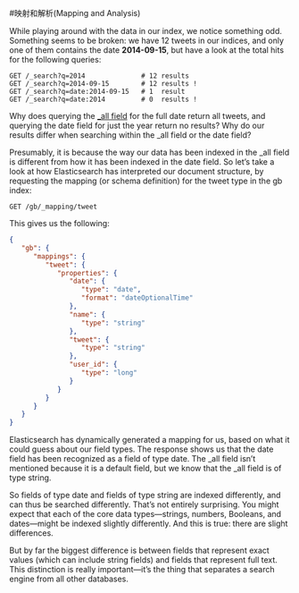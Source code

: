 #映射和解析(Mapping and Analysis)

While playing around with the data in our index, we notice something odd. Something seems to be broken: we have 12 tweets in our indices, and only one of them contains the date **2014-09-15**, but have a look at the total hits for the following queries:

```
GET /_search?q=2014              # 12 results
GET /_search?q=2014-09-15        # 12 results !
GET /_search?q=date:2014-09-15   # 1  result
GET /_search?q=date:2014         # 0  results !
```

Why does querying the [_all field](https://www.elastic.co/guide/en/elasticsearch/guide/current/search-lite.html#all-field-intro) for the full date return all tweets, and querying the date field for just the year return no results? Why do our results differ when searching within the _all field or the date field?

Presumably, it is because the way our data has been indexed in the _all field is different from how it has been indexed in the date field. So let’s take a look at how Elasticsearch has interpreted our document structure, by requesting the mapping (or schema definition) for the tweet type in the gb index:

```
GET /gb/_mapping/tweet
```

This gives us the following:

```json
{
   "gb": {
      "mappings": {
         "tweet": {
            "properties": {
               "date": {
                  "type": "date",
                  "format": "dateOptionalTime"
               },
               "name": {
                  "type": "string"
               },
               "tweet": {
                  "type": "string"
               },
               "user_id": {
                  "type": "long"
               }
            }
         }
      }
   }
}
```

Elasticsearch has dynamically generated a mapping for us, based on what it could guess about our field types. The response shows us that the date field has been recognized as a field of type date. The _all field isn’t mentioned because it is a default field, but we know that the _all field is of type string.

So fields of type date and fields of type string are indexed differently, and can thus be searched differently. That’s not entirely surprising. You might expect that each of the core data types—strings, numbers, Booleans, and dates—might be indexed slightly differently. And this is true: there are slight differences.

But by far the biggest difference is between fields that represent exact values (which can include string fields) and fields that represent full text. This distinction is really important—it’s the thing that separates a search engine from all other databases.


